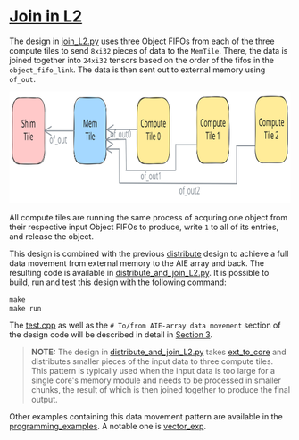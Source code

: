 <!---//===- README.md ---------------------------------------*- Markdown -*-===//
//
// This file is licensed under the Apache License v2.0 with LLVM Exceptions.
// See https://llvm.org/LICENSE.txt for license information.
// SPDX-License-Identifier: Apache-2.0 WITH LLVM-exception
//
// Copyright (C) 2024, Advanced Micro Devices, Inc.
// 
//===----------------------------------------------------------------------===//-->

# <ins>Join in L2</ins>

The design in [join_L2.py](./join_L2.py) uses three Object FIFOs from each of the three compute tiles to send `8xi32` pieces of data to the `MemTile`. There, the data is joined together into `24xi32` tensors based on the order of the fifos in the `object_fifo_link`. The data is then sent out to external memory using `of_out`.

<img src="../../../assets/JoinL2.svg" height=200 width="700">

All compute tiles are running the same process of acquring one object from their respective input Object FIFOs to produce, write `1` to all of its entries, and release the object.

This design is combined with the previous [distribute](../04_distribute_L2/distribute_L2.py) design to achieve a full data movement from external memory to the AIE array and back. The resulting code is available in [distribute_and_join_L2.py](./distribute_and_join_L2.py).
It is possible to build, run and test this design with the following command:
```
make
make run
```
The [test.cpp](./test.cpp) as well as the `# To/from AIE-array data movement` section of the design code will be described in detail in [Section 3](../../../section-3/).

> **NOTE:**  The design in [distribute_and_join_L2.py](./distribute_and_join_L2.py) takes [ext_to_core](../03_external_mem_to_core_L2/) and distributes smaller pieces of the input data to three compute tiles. This pattern is typically used when the input data is too large for a single core's memory module and needs to be processed in smaller chunks, the result of which is then joined together to produce the final output.

Other examples containing this data movement pattern are available in the [programming_examples](../../../../programming_examples/). A notable one is [vector_exp](../../../../programming_examples/basic/vector_exp/).
